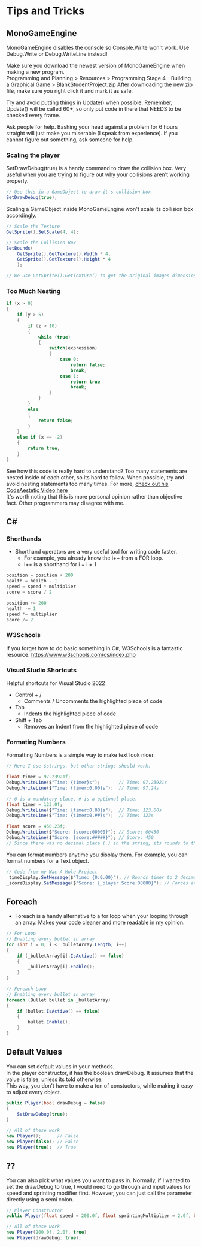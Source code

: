 # Tips and Tricks

## MonoGameEngine
MonoGameEngine disables the console so Console.Write won't work. Use Debug.Write or Debug.WriteLine instead!  

Make sure you download the newest version of MonoGameEngine when making a new program.  
Programming and Planning > Resources > Programming Stage 4 - Building a Graphical Game > BlankStudentProject.zip
After downloading the new zip file, make sure you right click it and mark it as safe.  


Try and avoid putting things in Update() when possible. Remember, Update() will be called 60+, so only put code in there that NEEDS to be checked every frame.  

Ask people for help. Bashing your head against a problem for 6 hours straight will just make you miserable (I speak from experience). If you cannot figure out something, ask someone for help. 



### Scaling the player
SetDrawDebug(true) is a handy command to draw the collision box. Very useful when you are trying to figure out why your collisions aren't working properly.  
``` C#
// Use this in a GameObject to draw it's collision box
SetDrawDebug(true);
```
Scaling a GameObject inside MonoGameEngine won't scale its collision box accordingly.
``` C#
// Scale the Texture
GetSprite().SetScale(4, 4);

// Scale the Collision Box
SetBounds(
    GetSprite().GetTexture().Width * 4,
    GetSprite().GetTexture().Height * 4
    );

// We use GetSprite().GetTexture() to get the original images dimensions
 ```



### Too Much Nesting
```C#
if (x > 0)
{
    if (y > 5)
    {
        if (z > 10)
        {
            while (true)
            {
                switch(expression)
                {
                    case 0:
                        return false;
                        break;
                    case 1: 
                        return true
                        break;
                }
            }
        }
        else
        {
            return false;
        }
    }
    else if (x == -2)
    {
        return true;
    }
}
```
See how this code is really hard to understand? Too many statements are nested inside of each other, so its hard to follow. When possible, try and avoid nesting statements too many times. For more, [check out his CodeAestetic Video here](https://www.youtube.com/watch?v=CFRhGnuXG-4)  
It's worth noting that this is more personal opinion rather than objective fact. Other programmers may disagree with me.



## C#
### Shorthands
* Shorthand operators are a very useful tool for writing code faster.
    * For example, you already know the i++ from a FOR loop. 
    * i++ is a shorthand for i = i + 1

```C#
position = position + 200
health = health - 1
speed = speed * multiplier
score = score / 2
```

```C#
position += 200
health -= 1
speed *= multiplier
score /= 2
```



### W3Schools
If you forget how to do basic something in C#, W3Schools is a fantastic resource.
https://www.w3schools.com/cs/index.php



### Visual Studio Shortcuts
Helpful shortcuts for Visual Studio 2022
* Control + /
    * Comments / Uncomments the highlighted piece of code
* Tab
    * Indents the highlighted piece of code
* Shift + Tab
    * Removes an Indent from the highlighted piece of code



### Formating Numbers
Formatting Numbers is a simple way to make text look nicer.
```C#
// Here I use $strings, but other strings should work.

float timer = 97.23921f;
Debug.WriteLine($"Time: {timer}s");       // Time: 97.23921s
Debug.WriteLine($"Time: {timer:0.00}s");  // Time: 97.24s

// 0 is a mandatory place, # is a optional place.
float timer = 123.0f;
Debug.WriteLine($"Time: {timer:0.00}s");  // Time: 123.00s
Debug.WriteLine($"Time: {timer:0.##}s");  // Time: 123s

float score = 450.23f;
Debug.WriteLine($"Score: {score:00000}"); // Score: 00450
Debug.WriteLine($"Score: {score:#####}"); // Score: 450
// Since there was no decimal place (.) in the string, its rounds to the whole number.
```
You can format numbers anytime you display them. For example, you can format numbers for a Text object.
```C#
// Code from my Wac-A-Mole Project
_timeDisplay.SetMessage($"Time: {0:0.00}"); // Rounds timer to 2 decimal places (12.25s).
_scoreDisplay.SetMessage($"Score: {_player.Score:00000}"); // Forces at least 5 zeros (00400)
```



## Foreach
* Foreach is a handy alternative to a for loop when your looping through an array. Makes your code cleaner and more readable in my opinion.
``` C#
// For Loop
// Enabling every bullet in array
for (int i = 0; i < _bulletArray.Length; i++)
{
    if (_bulletArray[i].IsActive() == false)
    {
        _bulletArray[i].Enable();
    }
}
```
``` C#
// Foreach Loop
// Enabling every bullet in array
foreach (Bullet bullet in _bulletArray)
{
    if (bullet.IsActive() == false)
    {
        bullet.Enable();
    }
}
```


## Default Values
You can set default values in your methods.  
In the player constructor, it has the boolean drawDebug. It assumes that the value is false, unless its told otherwise.  
This way, you don't have to make a ton of constuctors, while making it easy to adjust every object.

``` C#
public Player(bool drawDebug = false)
{
    SetDrawDebug(true);
}

// All of these work
new Player();      // False
new Player(false); // False
new Player(true);  // True
``` 



## ??
You can also pick what values you want to pass in. 
Normally, if I wanted to set the drawDebug to true, I would need to go through and input values for speed and sprinting modifier first.
However, you can just call the parameter directly using a semi colon.

``` C#
// Player Constructor
public Player(float speed = 200.0f, float sprintingMultiplier = 2.0f, bool drawDebug = false) {...}

// All of these work
new Player(200.0f, 2.0f, true)
new Player(drawDebug: true); 
```